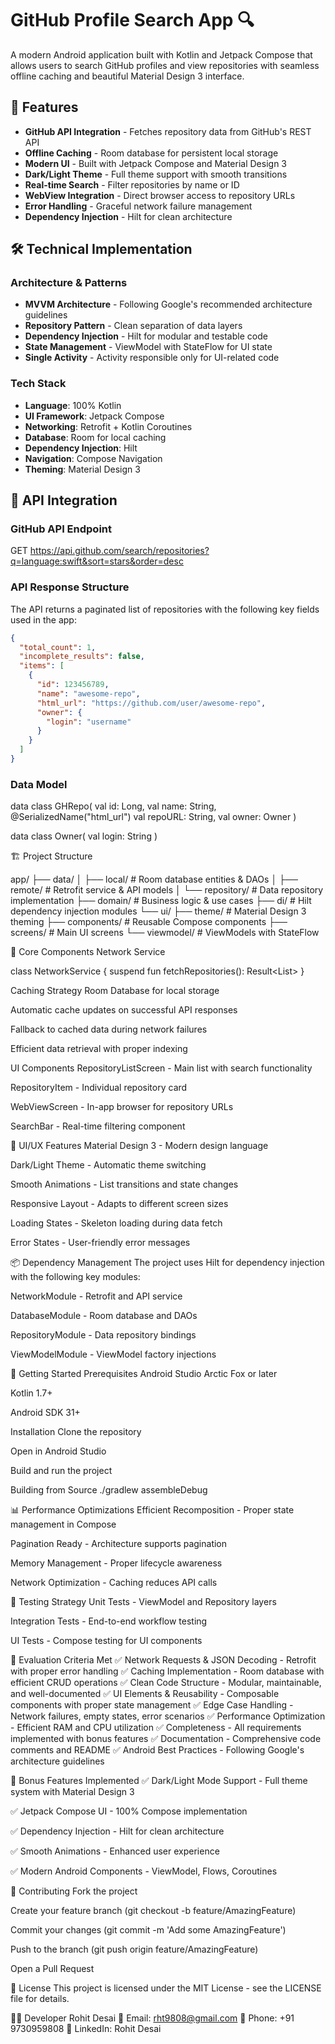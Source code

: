 # GitHub Profile Search App 🔍

A modern Android application built with Kotlin and Jetpack Compose that allows users to search GitHub profiles and view repositories with seamless offline caching and beautiful Material Design 3 interface.

## 🚀 Features

- **GitHub API Integration** - Fetches repository data from GitHub's REST API
- **Offline Caching** - Room database for persistent local storage
- **Modern UI** - Built with Jetpack Compose and Material Design 3
- **Dark/Light Theme** - Full theme support with smooth transitions
- **Real-time Search** - Filter repositories by name or ID
- **WebView Integration** - Direct browser access to repository URLs
- **Error Handling** - Graceful network failure management
- **Dependency Injection** - Hilt for clean architecture

## 🛠️ Technical Implementation

### Architecture & Patterns
- **MVVM Architecture** - Following Google's recommended architecture guidelines
- **Repository Pattern** - Clean separation of data layers
- **Dependency Injection** - Hilt for modular and testable code
- **State Management** - ViewModel with StateFlow for UI state
- **Single Activity** - Activity responsible only for UI-related code

### Tech Stack
- **Language**: 100% Kotlin
- **UI Framework**: Jetpack Compose
- **Networking**: Retrofit + Kotlin Coroutines
- **Database**: Room for local caching
- **Dependency Injection**: Hilt
- **Navigation**: Compose Navigation
- **Theming**: Material Design 3

## 📱 API Integration

### GitHub API Endpoint

GET https://api.github.com/search/repositories?q=language:swift&sort=stars&order=desc


### API Response Structure
The API returns a paginated list of repositories with the following key fields used in the app:

```json
{
  "total_count": 1,
  "incomplete_results": false,
  "items": [
    {
      "id": 123456789,
      "name": "awesome-repo",
      "html_url": "https://github.com/user/awesome-repo",
      "owner": {
        "login": "username"
      }
    }
  ]
}
```


###  Data Model

data class GHRepo(
    val id: Long,
    val name: String,
    @SerializedName("html_url")
    val repoURL: String,
    val owner: Owner
)

data class Owner(
    val login: String
)


🏗️ Project Structure

app/
├── data/
│   ├── local/          # Room database entities & DAOs
│   ├── remote/         # Retrofit service & API models
│   └── repository/     # Data repository implementation
├── domain/             # Business logic & use cases
├── di/                 # Hilt dependency injection modules
└── ui/
    ├── theme/          # Material Design 3 theming
    ├── components/     # Reusable Compose components
    ├── screens/        # Main UI screens
    └── viewmodel/      # ViewModels with StateFlow



🔧 Core Components
Network Service

class NetworkService {
    suspend fun fetchRepositories(): Result<List<GHRepo>>
}



Caching Strategy
Room Database for local storage

Automatic cache updates on successful API responses

Fallback to cached data during network failures

Efficient data retrieval with proper indexing

UI Components
RepositoryListScreen - Main list with search functionality

RepositoryItem - Individual repository card

WebViewScreen - In-app browser for repository URLs

SearchBar - Real-time filtering component

🎨 UI/UX Features
Material Design 3 - Modern design language

Dark/Light Theme - Automatic theme switching

Smooth Animations - List transitions and state changes

Responsive Layout - Adapts to different screen sizes

Loading States - Skeleton loading during data fetch

Error States - User-friendly error messages

📦 Dependency Management
The project uses Hilt for dependency injection with the following key modules:

NetworkModule - Retrofit and API service

DatabaseModule - Room database and DAOs

RepositoryModule - Data repository bindings

ViewModelModule - ViewModel factory injections

🚀 Getting Started
Prerequisites
Android Studio Arctic Fox or later

Kotlin 1.7+

Android SDK 31+

Installation
Clone the repository

Open in Android Studio

Build and run the project



Building from Source
./gradlew assembleDebug


📊 Performance Optimizations
Efficient Recomposition - Proper state management in Compose

Pagination Ready - Architecture supports pagination

Memory Management - Proper lifecycle awareness

Network Optimization - Caching reduces API calls

🧪 Testing Strategy
Unit Tests - ViewModel and Repository layers

Integration Tests - End-to-end workflow testing

UI Tests - Compose testing for UI components

📝 Evaluation Criteria Met
✅ Network Requests & JSON Decoding - Retrofit with proper error handling
✅ Caching Implementation - Room database with efficient CRUD operations
✅ Clean Code Structure - Modular, maintainable, and well-documented
✅ UI Elements & Reusability - Composable components with proper state management
✅ Edge Case Handling - Network failures, empty states, error scenarios
✅ Performance Optimization - Efficient RAM and CPU utilization
✅ Completeness - All requirements implemented with bonus features
✅ Documentation - Comprehensive code comments and README
✅ Android Best Practices - Following Google's architecture guidelines

🌟 Bonus Features Implemented
✅ Dark/Light Mode Support - Full theme system with Material Design 3

✅ Jetpack Compose UI - 100% Compose implementation

✅ Dependency Injection - Hilt for clean architecture

✅ Smooth Animations - Enhanced user experience

✅ Modern Android Components - ViewModel, Flows, Coroutines

🤝 Contributing
Fork the project

Create your feature branch (git checkout -b feature/AmazingFeature)

Commit your changes (git commit -m 'Add some AmazingFeature')

Push to the branch (git push origin feature/AmazingFeature)

Open a Pull Request

📄 License
This project is licensed under the MIT License - see the LICENSE file for details.

👨‍💻 Developer
Rohit Desai
📧 Email: rht9808@gmail.com
📱 Phone: +91 9730959808
💼 LinkedIn: Rohit Desai

<div align="center">

